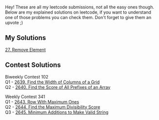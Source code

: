 Hey! These are all my leetcode submissions, not all the easy ones though. Below are my explained solutions on leetcode, if you want to understand one of those problems you can check them. Don't forget to give them an upvote ;)

## My Solutions

[27. Remove Element](https://leetcode.com/problems/remove-element/solutions/3415830/java-solution-with-explanation-and-common-errors/)

## Contest Solutions

Biweekly Contest 102  
Q1 - [2639. Find the Width of Columns of a Grid](https://leetcode.com/problems/find-the-width-of-columns-of-a-grid/solutions/3421660/optimized-java-solution-easy-structured-with-comments-and-approach/)  
Q2 - [2640. Find the Score of All Prefixes of an Array](https://leetcode.com/problems/find-the-score-of-all-prefixes-of-an-array/solutions/3421994/optimized-java-solution-easy-structured-with-comments-and-approach/)

Weekly Contest 341  
Q1 - [2643. Row With Maximum Ones](https://leetcode.com/problems/row-with-maximum-ones/solutions/3422079/optimized-java-solution-easy-structured-with-comments-and-approach/)  
Q2 - [2644. Find the Maximum Divisibility Score](https://leetcode.com/problems/find-the-maximum-divisibility-score/solutions/3422159/optimized-java-solution-easy-structured-with-comments-and-approach/)  
Q3 - [2645. Minimum Additions to Make Valid String](https://leetcode.com/problems/minimum-additions-to-make-valid-string/solutions/3422135/simple-and-easy-structured-java-solution/)
